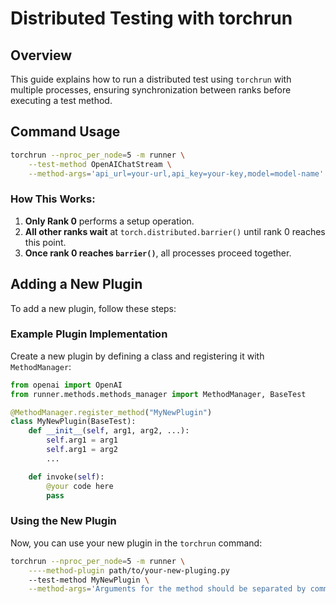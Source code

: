 # Distributed Testing with torchrun

## Overview
This guide explains how to run a distributed test using `torchrun` with multiple processes, ensuring synchronization between ranks before executing a test method.

## Command Usage
```sh
torchrun --nproc_per_node=5 -m runner \
    --test-method OpenAIChatStream \
    --method-args='api_url=your-url,api_key=your-key,model=model-name'
```

### How This Works:
1. **Only Rank 0** performs a setup operation.
2. **All other ranks wait** at `torch.distributed.barrier()` until rank 0 reaches this point.
3. **Once rank 0 reaches `barrier()`**, all processes proceed together.

## Adding a New Plugin
To add a new plugin, follow these steps:

### Example Plugin Implementation
Create a new plugin by defining a class and registering it with `MethodManager`:

```python
from openai import OpenAI
from runner.methods.methods_manager import MethodManager, BaseTest

@MethodManager.register_method("MyNewPlugin")
class MyNewPlugin(BaseTest):
    def __init__(self, arg1, arg2, ...):
        self.arg1 = arg1
        self.arg1 = arg2
        ...

    def invoke(self):
        @your code here
        pass
```

### Using the New Plugin
Now, you can use your new plugin in the `torchrun` command:
```sh
torchrun --nproc_per_node=5 -m runner \
    ----method-plugin path/to/your-new-pluging.py
    --test-method MyNewPlugin \
    --method-args='Arguments for the method should be separated by commas'
```